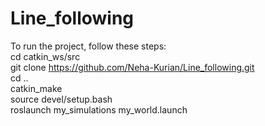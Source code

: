 # Line_following
To run the project, follow these steps:</br>
cd catkin_ws/src </br>
git clone https://github.com/Neha-Kurian/Line_following.git</br>
cd .. </br>
catkin_make </br>
source devel/setup.bash</br>
roslaunch my_simulations my_world.launch</br>
